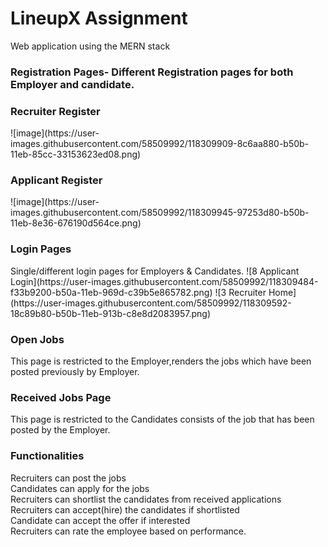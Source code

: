 # LineupX Assignment

Web application using the MERN stack

<h3> Registration Pages- Different Registration pages for both Employer and candidate.</h3>
 
<h3>Recruiter Register</h3>
![image](https://user-images.githubusercontent.com/58509992/118309909-8c6aa880-b50b-11eb-85cc-33153623ed08.png)
<h3>Applicant Register</h3>
![image](https://user-images.githubusercontent.com/58509992/118309945-97253d80-b50b-11eb-8e36-676190d564ce.png)


<h3> Login Pages </h3>
Single/different login pages for Employers & Candidates.
![8  Applicant Login](https://user-images.githubusercontent.com/58509992/118309484-f33b9200-b50a-11eb-969d-c39b5e865782.png)
![3  Recruiter Home](https://user-images.githubusercontent.com/58509992/118309592-18c89b80-b50b-11eb-913b-c8e8d2083957.png)


<h3> Open Jobs </h3>
This page is restricted to the Employer,renders the jobs which have been posted previously by Employer.
<h3> Received Jobs Page </h3> This page is restricted to the Candidates consists of the job that has been posted by the Employer. 
<h3> Functionalities</h3>
  Recruiters can post the jobs <br/> 
  Candidates can apply for the jobs <br/> 
  Recruiters can shortlist the candidates from received applications<br/> 
  Recruiters can accept(hire) the candidates if shortlisted<br/> 
  Candidate can accept the offer if interested <br/>
  Recruiters can rate the employee based on performance.
